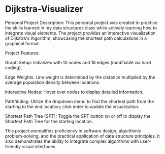 # Dijkstra-Visualizer
Personal Project Description:
This personal project was created to practice the skills learned in my data structures class while actively learning how to integrate visual elements. The project provides an interactive visualization of Dijkstra's Algorithm, showcasing the shortest path calculations in a graphical format.

Project Features:

Graph Setup: Initializes with 10 nodes and 18 edges (modifiable via hard coding).

Edge Weights: Line weight is determined by the distance multiplied by the average population density between locations.

Interactive Nodes: Hover over nodes to display detailed information.

Pathfinding: Utilize the dropdown menu to find the shortest path from the starting to the end location; click enter to update the visualization.

Shortest Path Tree (SPT): Toggle the SPT button on or off to display the Shortest Path Tree for the starting location.

This project exemplifies proficiency in software design, algorithmic problem-solving, and the practical application of data structure principles. It also demonstrates the ability to integrate complex algorithms with user-friendly visual interfaces.
